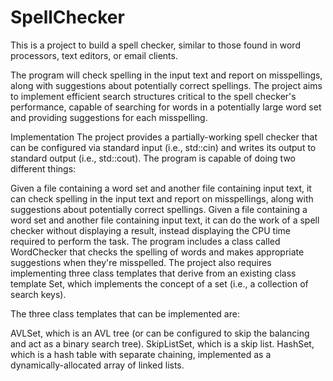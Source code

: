 # SpellChecker
This is a project to build a spell checker, similar to those found in word processors, text editors, or email clients.

The program will check spelling in the input text and report on misspellings, along with suggestions about potentially correct spellings. The project aims to implement efficient search structures critical to the spell checker's performance, capable of searching for words in a potentially large word set and providing suggestions for each misspelling.

Implementation
The project provides a partially-working spell checker that can be configured via standard input (i.e., std::cin) and writes its output to standard output (i.e., std::cout). The program is capable of doing two different things:

Given a file containing a word set and another file containing input text, it can check spelling in the input text and report on misspellings, along with suggestions about potentially correct spellings.
Given a file containing a word set and another file containing input text, it can do the work of a spell checker without displaying a result, instead displaying the CPU time required to perform the task.
The program includes a class called WordChecker that checks the spelling of words and makes appropriate suggestions when they're misspelled. The project also requires implementing three class templates that derive from an existing class template Set<ElementType>, which implements the concept of a set (i.e., a collection of search keys).

The three class templates that can be implemented are:

AVLSet<ElementType>, which is an AVL tree (or can be configured to skip the balancing and act as a binary search tree).
SkipListSet<ElementType>, which is a skip list.
HashSet<ElementType>, which is a hash table with separate chaining, implemented as a dynamically-allocated array of linked lists.
